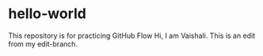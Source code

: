 # hello-world
This repository is for practicing GitHub Flow
Hi, I am Vaishali. This is an edit from my edit-branch.
